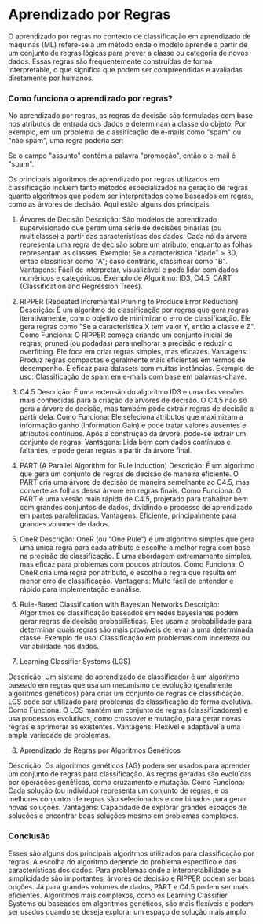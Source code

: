 # Aprendizado por Regras

O aprendizado por regras no contexto de classificação em aprendizado de máquinas (ML) refere-se a um método onde o modelo aprende a partir de um conjunto de regras lógicas para prever a classe ou categoria de novos dados. Essas regras são frequentemente construídas de forma interpretable, o que significa que podem ser compreendidas e avaliadas diretamente por humanos.

### Como funciona o aprendizado por regras?

No aprendizado por regras, as regras de decisão são formuladas com base nos atributos de entrada dos dados e determinam a classe do objeto. Por exemplo, em um problema de classificação de e-mails como "spam" ou "não spam", uma regra poderia ser:

Se o campo "assunto" contém a palavra "promoção", então o e-mail é "spam".

Os principais algoritmos de aprendizado por regras utilizados em classificação incluem tanto métodos especializados na geração de regras quanto algoritmos que podem ser interpretados como baseados em regras, como as árvores de decisão. Aqui estão alguns dos principais:

1. Árvores de Decisão
Descrição: São modelos de aprendizado supervisionado que geram uma série de decisões binárias (ou multiclasse) a partir das características dos dados. Cada nó da árvore representa uma regra de decisão sobre um atributo, enquanto as folhas representam as classes.
Exemplo: Se a característica "idade" > 30, então classificar como "A"; caso contrário, classificar como "B".
Vantagens: Fácil de interpretar, visualizável e pode lidar com dados numéricos e categóricos.
Exemplo de Algoritmo: ID3, C4.5, CART (Classification and Regression Trees).
2. RIPPER (Repeated Incremental Pruning to Produce Error Reduction)
Descrição: É um algoritmo de classificação por regras que gera regras iterativamente, com o objetivo de minimizar o erro de classificação. Ele gera regras como "Se a característica X tem valor Y, então a classe é Z".
Como Funciona: O RIPPER começa criando um conjunto inicial de regras, pruned (ou podadas) para melhorar a precisão e reduzir o overfitting. Ele foca em criar regras simples, mas eficazes.
Vantagens: Produz regras compactas e geralmente mais eficientes em termos de desempenho. É eficaz para datasets com muitas instâncias.
Exemplo de uso: Classificação de spam em e-mails com base em palavras-chave.
3. C4.5
Descrição: É uma extensão do algoritmo ID3 e uma das versões mais conhecidas para a criação de árvores de decisão. O C4.5 não só gera a árvore de decisão, mas também pode extrair regras de decisão a partir dela.
Como Funciona: Ele seleciona atributos que maximizam a informação ganho (Information Gain) e pode tratar valores ausentes e atributos contínuos. Após a construção da árvore, pode-se extrair um conjunto de regras.
Vantagens: Lida bem com dados contínuos e faltantes, e pode gerar regras a partir da árvore final.
4. PART (A Parallel Algorithm for Rule Induction)
Descrição: É um algoritmo que gera um conjunto de regras de decisão de maneira eficiente. O PART cria uma árvore de decisão de maneira semelhante ao C4.5, mas converte as folhas dessa árvore em regras finais.
Como Funciona: O PART é uma versão mais rápida de C4.5, projetado para trabalhar bem com grandes conjuntos de dados, dividindo o processo de aprendizado em partes paralelizadas.
Vantagens: Eficiente, principalmente para grandes volumes de dados.
5. OneR
Descrição: OneR (ou "One Rule") é um algoritmo simples que gera uma única regra para cada atributo e escolhe a melhor regra com base na precisão de classificação. É uma abordagem extremamente simples, mas eficaz para problemas com poucos atributos.
Como Funciona: O OneR cria uma regra por atributo, e escolhe a regra que resulta em menor erro de classificação.
Vantagens: Muito fácil de entender e rápido para implementação e análise.
6. Rule-Based Classification with Bayesian Networks
Descrição: Algoritmos de classificação baseados em redes bayesianas podem gerar regras de decisão probabilísticas. Eles usam a probabilidade para determinar quais regras são mais prováveis de levar a uma determinada classe.
Exemplo de uso: Classificação em problemas com incerteza ou variabilidade nos dados.

7. Learning Classifier Systems (LCS)

Descrição: Um sistema de aprendizado de classificador é um algoritmo baseado em regras que usa um mecanismo de evolução (geralmente algoritmos genéticos) para criar um conjunto de regras de classificação. LCS pode ser utilizado para problemas de classificação de forma evolutiva.
Como Funciona: O LCS mantém um conjunto de regras (classificadores) e usa processos evolutivos, como crossover e mutação, para gerar novas regras e aprimorar as existentes.
Vantagens: Flexível e adaptável a uma ampla variedade de problemas.

8. Aprendizado de Regras por Algoritmos Genéticos

Descrição: Os algoritmos genéticos (AG) podem ser usados para aprender um conjunto de regras para classificação. As regras geradas são evoluídas por operações genéticas, como cruzamento e mutação.
Como Funciona: Cada solução (ou indivíduo) representa um conjunto de regras, e os melhores conjuntos de regras são selecionados e combinados para gerar novas soluções.
Vantagens: Capacidade de explorar grandes espaços de soluções e encontrar boas soluções mesmo em problemas complexos.

### Conclusão

Esses são alguns dos principais algoritmos utilizados para classificação por regras. A escolha do algoritmo depende do problema específico e das características dos dados. Para problemas onde a interpretabilidade e a simplicidade são importantes, árvores de decisão e RIPPER podem ser boas opções. Já para grandes volumes de dados, PART e C4.5 podem ser mais eficientes. Algoritmos mais complexos, como os Learning Classifier Systems ou baseados em algoritmos genéticos, são mais flexíveis e podem ser usados quando se deseja explorar um espaço de solução mais amplo.